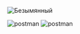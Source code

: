 ![Безымянный](https://user-images.githubusercontent.com/116311108/200306142-d779716c-c3bd-4237-a64a-a4ac7bd549ba.png)

![postman](https://user-images.githubusercontent.com/116311108/200311374-dd4405a2-4d69-4da2-800a-20981c34896a.png) ![postman](https://user-images.githubusercontent.com/116311108/200311374-dd4405a2-4d69-4da2-800a-20981c34896a.png)
